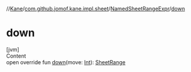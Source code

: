 //[Kane](../../index.md)/[com.github.jomof.kane.impl.sheet](../index.md)/[NamedSheetRangeExpr](index.md)/[down](down.md)



# down  
[jvm]  
Content  
open override fun [down](down.md)(move: [Int](https://kotlinlang.org/api/latest/jvm/stdlib/kotlin/-int/index.html)): [SheetRange](../-sheet-range/index.md)  



